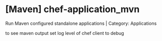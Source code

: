 # [Maven] chef-application_mvn
Run Maven configured standalone applications | Category: Applications 

to see maven output set log level of chef client to debug

